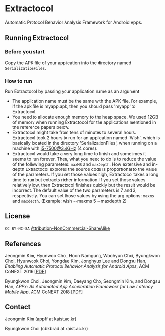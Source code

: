 # Extractocol
Automatic Protocol Behavior Analysis Framework for Android Apps.


## Running Extractocol
### Before you start
Copy the APK file of your application into the directory named `SerializationFiles`.

### How to run
Run Extractocol by passing your application name as an argument

* The application name must be the same with the APK file. For example, if the apk file is myapp.apk, then you should pass 'myapp' to Extractocol.
* You need to allocate enough memory to the heap space. We used 12GB of memory when running Extractocol for the applications mentioned in the reference papers below.
* Extractocol might take from tens of minutes to several hours. Extractocol took 2 hours to run for an application named 'Wish', which is basically located in the directory 'SerializationFiles', when running on a machine with i5-7500@3.4GHz (4 cores).
* Extractocol would take a very long time to finish and sometimes it seems to run forever. Then, what you need to do is to reduce the value of the following parameters: `maxMS` and `maxDepth`. How extensive and in-depth Extractocol explores the source code is proportional to the value of the parameters. If you set those values high, Extractocol takes a long time to run but extracts richer information. If you set those values relatively low, then Extractocol finishes quickly but the result would be incorrect. The default value of the two parameters is 7 and 3, respectively. You can set those values by using the arg options: `maxms` and `maxdepth`. (Example: wish --maxms 5 --maxdepth 2)


## License
<code>CC BY-NC-SA</code> <a href="https://github.com/idleberg/Creative-Commons-Markdown/blob/spaces/4.0/by-nc-sa.markdown">Attribution-NonCommercial-ShareAlike</a>

## References

Jeongmin Kim, Hyunwoo Choi, Hoon Namgung, Woohyun Choi, Byungkwon Choi, Hyunwook Choi, Yongdae Kim, Jonghyup Lee  and Dongsu Han, <i>Enabling Automatic Protocol Behavior Analysis for Android Apps</i>, ACM CoNEXT 2016 [<a href="http://ina.kaist.ac.kr/~dongsuh/paper/kim-conext16.pdf" target="_blank">PDF</a>]

Byungkwon Choi, Jeongmin Kim, Daeyang Cho, Seongmin Kim, and Dongsu Han, <i>APPx: An Automated App Acceleration Framework for Low Latency Mobile App</i>, ACM CoNEXT 2018 [<a href="http://ina.kaist.ac.kr/~brad/appx.pdf" target="_blank">PDF</a>]


## Contact
Jeongmin Kim (appff at kaist.ac.kr)

Byungkwon Choi (cbkbrad at kaist.ac.kr)
